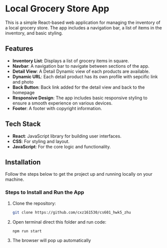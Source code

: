 # Local Grocery Store App

This is a simple React-based web application for managing the inventory of a local grocery store. The app includes a navigation bar, a list of items in the inventory, and basic styling.

## Features

- **Inventory List**: Displays a list of grocery items in square.
- **Navbar**: A navigation bar to navigate between sections of the app.
- **Detail View**: A Detail Dynamic view of each products are available.
- **Dynamic URL**: Each detail product has its own profile with sepcific link and photo
- **Back Button**: Back link added for the detail view and back to the homepage
- **Responsive Design**: The app includes basic responsive styling to ensure a smooth experience on various devices.
- **Footer**: A footer with copyright information.

## Tech Stack

- **React**: JavaScript library for building user interfaces.
- **CSS**: For styling and layout.
- **JavaScript**: For the core logic and functionality.

## Installation

Follow the steps below to get the project up and running locally on your machine.

### Steps to Install and Run the App

1. Clone the repository:

   ```bash
   git clone https://github.com/cxz161530/cs601_hwk5_zhu

2. Open terminal direct this folder and run code:

   ```bash
   npm run start

3. The browser will pop up automatically